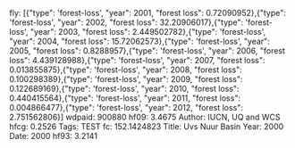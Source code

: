 fly: [{"type": 'forest-loss', "year": 2001, "forest loss": 0.72090952},{"type": 'forest-loss', "year": 2002, "forest loss": 32.20906017},{"type": 'forest-loss', "year": 2003, "forest loss": 2.449502782},{"type": 'forest-loss', "year": 2004, "forest loss": 15.72062573},{"type": 'forest-loss', "year": 2005, "forest loss": 0.8288957},{"type": 'forest-loss', "year": 2006, "forest loss": 4.439128988},{"type": 'forest-loss', "year": 2007, "forest loss": 0.013855875},{"type": 'forest-loss', "year": 2008, "forest loss": 0.100298389},{"type": 'forest-loss', "year": 2009, "forest loss": 0.122689169},{"type": 'forest-loss', "year": 2010, "forest loss": 0.440415564},{"type": 'forest-loss', "year": 2011, "forest loss": 0.004866477},{"type": 'forest-loss', "year": 2012, "forest loss": 2.751562806}]
wdpaid: 900880
hf09: 3.4675
Author: IUCN, UQ and WCS
hfcg: 0.2526
Tags: TEST
fc: 152.1424823
Title: Uvs Nuur Basin
Year: 2000
Date: 2000
hf93: 3.2141
